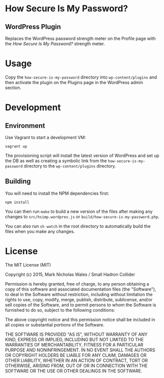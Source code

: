# How Secure Is My Password?
## WordPress Plugin

Replaces the WordPress password strength meter on the Profile page with the *How Secure Is My Password?* strength meter.

# Usage

Copy the `how-secure-is-my-password` directory into `wp-content/plugins` and then activate the plugin on the Plugins page in the WordPress admin section.

# Development

## Environment
Use Vagrant to start a development VM:

```shell
vagrant up
```

The provisioning script will install the latest version of WordPress and set up the DB as well as creating a symbolic link from the `how-secure-is-my-password` directory to the `wp-content/plugins` directory.

## Building

You will need to install the NPM dependencies first:

```shell
npm install
```

You can then run `make` to build a new version of the files after making any changes to `src/hsimp.wordpres.js` or `build/how-secure-is-my-password.php`.

You can also run `sh watch` in the root directory to automatically build the files when you make any changes.

# License

The MIT License (MIT)

Copyright (c) 2015, Mark Nicholas Wales / Small Hadron Collider

Permission is hereby granted, free of charge, to any person obtaining a copy
of this software and associated documentation files (the "Software"), to deal
in the Software without restriction, including without limitation the rights
to use, copy, modify, merge, publish, distribute, sublicense, and/or sell
copies of the Software, and to permit persons to whom the Software is
furnished to do so, subject to the following conditions:

The above copyright notice and this permission notice shall be included in
all copies or substantial portions of the Software.

THE SOFTWARE IS PROVIDED "AS IS", WITHOUT WARRANTY OF ANY KIND, EXPRESS OR
IMPLIED, INCLUDING BUT NOT LIMITED TO THE WARRANTIES OF MERCHANTABILITY,
FITNESS FOR A PARTICULAR PURPOSE AND NONINFRINGEMENT. IN NO EVENT SHALL THE
AUTHORS OR COPYRIGHT HOLDERS BE LIABLE FOR ANY CLAIM, DAMAGES OR OTHER
LIABILITY, WHETHER IN AN ACTION OF CONTRACT, TORT OR OTHERWISE, ARISING FROM,
OUT OF OR IN CONNECTION WITH THE SOFTWARE OR THE USE OR OTHER DEALINGS IN
THE SOFTWARE.